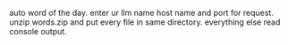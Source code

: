 auto word of the day. enter ur llm name host name and port for request. unzip words.zip and put every file in same directory. everything else read console output.
